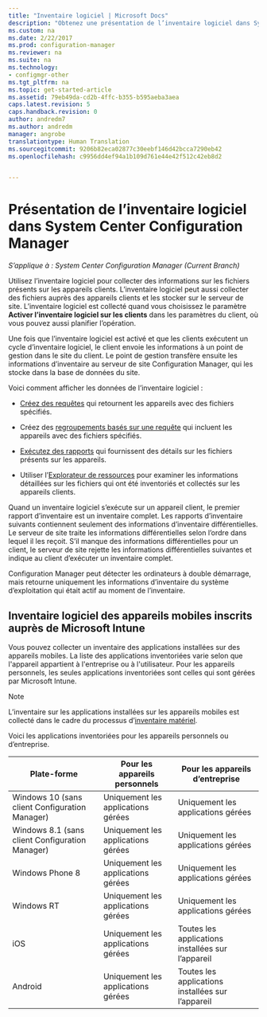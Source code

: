 ```yaml
---
title: "Inventaire logiciel | Microsoft Docs"
description: "Obtenez une présentation de l’inventaire logiciel dans System Center Configuration Manager."
ms.custom: na
ms.date: 2/22/2017
ms.prod: configuration-manager
ms.reviewer: na
ms.suite: na
ms.technology:
- configmgr-other
ms.tgt_pltfrm: na
ms.topic: get-started-article
ms.assetid: 79eb49da-cd2b-4ffc-b355-b595aeba3aea
caps.latest.revision: 5
caps.handback.revision: 0
author: andredm7
ms.author: andredm
manager: angrobe
translationtype: Human Translation
ms.sourcegitcommit: 9206b82eca02877c30eebf146d42bcca7290eb42
ms.openlocfilehash: c9956dd4ef94a1b109d761e44e42f512c42eb8d2


---
```

# <a name="introduction-to-software-inventory-in-system-center-configuration-manager"></a>Présentation de l’inventaire logiciel dans System Center Configuration Manager

*S’applique à : System Center Configuration Manager (Current Branch)*

Utilisez l’inventaire logiciel pour collecter des informations sur les fichiers présents sur les appareils clients. L’inventaire logiciel peut aussi collecter des fichiers auprès des appareils clients et les stocker sur le serveur de site. L’inventaire logiciel est collecté quand vous choisissez le paramètre **Activer l’inventaire logiciel sur les clients** dans les paramètres du client, où vous pouvez aussi planifier l’opération.  

Une fois que l’inventaire logiciel est activé et que les clients exécutent un cycle d’inventaire logiciel, le client envoie les informations à un point de gestion dans le site du client. Le point de gestion transfère ensuite les informations d’inventaire au serveur de site Configuration Manager, qui les stocke dans la base de données du site.   

 Voici comment afficher les données de l’inventaire logiciel :  

-   [Créez des requêtes](../../../../core/servers/manage/queries-technical-reference.md) qui retournent les appareils avec des fichiers spécifiés.   

-   Créez des [regroupements basés sur une requête](../../../../core/clients/manage/collections/introduction-to-collections.md) qui incluent les appareils avec des fichiers spécifiés.   

-   [Exécutez des rapports](../../../../core/servers/manage/reporting.md) qui fournissent des détails sur les fichiers présents sur les appareils. 

-   Utiliser l’[Explorateur de ressources](../../../../core/clients/manage/inventory/use-resource-explorer-to-view-software-inventory.md) pour examiner les informations détaillées sur les fichiers qui ont été inventoriés et collectés sur les appareils clients.   

 Quand un inventaire logiciel s’exécute sur un appareil client, le premier rapport d’inventaire est un inventaire complet. Les rapports d’inventaire suivants contiennent seulement des informations d’inventaire différentielles. Le serveur de site traite les informations différentielles selon l’ordre dans lequel il les reçoit. S’il manque des informations différentielles pour un client, le serveur de site rejette les informations différentielles suivantes et indique au client d’exécuter un inventaire complet.  

 Configuration Manager peut détecter les ordinateurs à double démarrage, mais retourne uniquement les informations d’inventaire du système d’exploitation qui était actif au moment de l’inventaire.  

## <a name="software-inventory-for-mobile-devices-enrolled-with-microsoft-intune"></a>Inventaire logiciel des appareils mobiles inscrits auprès de Microsoft Intune  
 Vous pouvez collecter un inventaire des applications installées sur des appareils mobiles. La liste des applications inventoriées varie selon que l'appareil appartient à l'entreprise ou à l'utilisateur. Pour les appareils personnels, les seules applications inventoriées sont celles qui sont gérées par Microsoft Intune.  

> [!NOTE]  
>  L’inventaire sur les applications installées sur les appareils mobiles est collecté dans le cadre du processus d’[inventaire matériel](../../../../core/clients/manage/inventory/mobile-device-hardware-inventory-hybrid.md).  

 Voici les applications inventoriées pour les appareils personnels ou d’entreprise.  

|Plate-forme|Pour les appareils personnels|Pour les appareils d’entreprise|  
|--------------|---------------------------------|--------------------------------|  
|Windows 10 (sans client Configuration Manager)|Uniquement les applications gérées|Uniquement les applications gérées| 
|Windows 8.1 (sans client Configuration Manager)|Uniquement les applications gérées|Uniquement les applications gérées|  
|Windows Phone 8|Uniquement les applications gérées|Uniquement les applications gérées|  
|Windows RT|Uniquement les applications gérées|Uniquement les applications gérées|  
|iOS|Uniquement les applications gérées|Toutes les applications installées sur l’appareil|  
|Android|Uniquement les applications gérées|Toutes les applications installées sur l’appareil|  





<!--HONumber=Dec16_HO5-->


